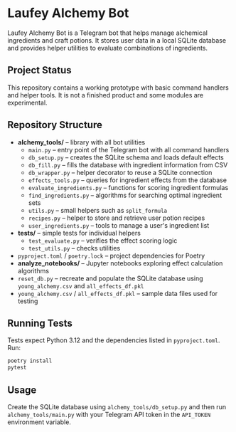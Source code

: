 # Laufey Alchemy Bot

Laufey Alchemy Bot is a Telegram bot that helps manage alchemical ingredients and craft potions. It stores user data in a local SQLite database and provides helper utilities to evaluate combinations of ingredients.

## Project Status

This repository contains a working prototype with basic command handlers and helper tools. It is not a finished product and some modules are experimental.

## Repository Structure

- **alchemy_tools/** – library with all bot utilities
  - `main.py` – entry point of the Telegram bot with all command handlers
  - `db_setup.py` – creates the SQLite schema and loads default effects
  - `db_fill.py` – fills the database with ingredient information from CSV
  - `db_wrapper.py` – helper decorator to reuse a SQLite connection
  - `effects_tools.py` – queries for ingredient effects from the database
  - `evaluate_ingredients.py` – functions for scoring ingredient formulas
  - `find_ingredients.py` – algorithms for searching optimal ingredient sets
  - `utils.py` – small helpers such as `split_formula`
  - `recipes.py` – helper to store and retrieve user potion recipes
  - `user_ingredients.py` – tools to manage a user's ingredient list
- **tests/** – simple tests for individual helpers
  - `test_evaluate.py` – verifies the effect scoring logic
  - `test_utils.py` – checks utilities
- `pyproject.toml` / `poetry.lock` – project dependencies for Poetry
- **analyze_notebooks/** – Jupyter notebooks exploring effect calculation algorithms
- `reset_db.py` – recreate and populate the SQLite database using `young_alchemy.csv` and `all_effects_df.pkl`
- `young_alchemy.csv` / `all_effects_df.pkl` – sample data files used for testing

## Running Tests

Tests expect Python 3.12 and the dependencies listed in `pyproject.toml`. Run:

```bash
poetry install
pytest
```

## Usage

Create the SQLite database using `alchemy_tools/db_setup.py` and then run `alchemy_tools/main.py` with your Telegram API token in the `API_TOKEN` environment variable.

